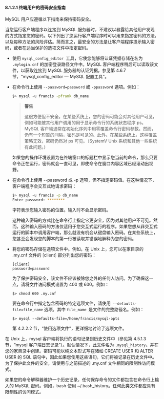 #### 8.1.2.1 终端用户的密码安全指南

MySQL 用户应遵循以下指南来保持密码安全。

当您运行客户端程序以连接到 MySQL 服务器时，不建议以暴露给其他用户发现的方式指定您的密码。以下列出了您运行客户端程序时可以用来指定密码的方法，以及每种方法的风险评估。简而言之，最安全的方法是让客户端程序提示输入密码，或者在适当保护的选项文件中指定密码。

- 使用 `mysql_config_editor `工具，它使您能够将认证凭据存储在名为 `.mylogin.cnf` 的加密登录路径文件中。MySQL 客户端程序稍后可以读取该文件，以获取连接到 MySQL 服务器的认证凭据。参见第 4.6.7 节，“mysql_config_editor — MySQL 配置工具”。

- 在命令行上使用 -`-password=password` 或 `-ppassword` 选项。例如：

  ```bash
  $> mysql -u francis -pfrank db_name
  ```

  > **警告**
  >
  > 这很方便但不安全。在某些系统上，您的密码可能会对其他用户可见，例如可能被其他用户调用的用于显示命令行的系统状态程序 ps。MySQL 客户端通常在初始化序列中用零覆盖命令行密码参数。然而，仍有一个短暂的间隔，密码是可见的。此外，在某些系统上，这种覆盖策略无效，密码仍然对 ps 可见。（SystemV Unix 系统和其他一些系统有此问题。）

  如果您的操作环境设置为在终端窗口的标题栏中显示您当前的命令，那么只要命令正在运行，密码就会一直可见，即使命令在窗口内容区域已经滚动出视野。

- 在命令行上使用 --password 或 -p 选项，但不指定密码值。在这种情况下，客户端程序会交互式地请求密码：

  ```bash
  $> mysql -u francis -p db_name
  Enter password: ********
  ```

  字符表示您输入密码的位置。输入时不会显示密码。

  这种输入密码的方式比在命令行上指定它更安全，因为对其他用户不可见。然而，这种输入密码的方法仅适用于您交互式运行的程序。如果您想从非交互式运行的脚本中调用客户端，那么就没有机会从键盘输入密码。在某些系统上，您甚至会发现您的脚本的第一行被读取并错误地解释为您的密码。

- 将您的密码存储在选项文件中。例如，在 Unix 上，您可以在家目录的 .my.cnf 文件的 [client] 部分列出您的密码：

  ```
  [client]
  password=password
  ```

  为了保护密码安全，该文件不应该被除您之外的任何人访问。为了确保这一点，请将文件访问模式设置为 400 或 600。例如：

  ```
  $> chmod 600 .my.cnf
  ```

  要在命令行中指定包含密码的特定选项文件，请使用` --defaults-file=file_name` 选项，其中 `file_name `是文件的完整路径名。例如：

  ```
  $> mysql --defaults-file=/home/francis/mysql-opts
  ```

  第 4.2.2.2 节，“使用选项文件”，更详细地讨论了选项文件。

在 Unix 上，mysql 客户端将执行的语句记录到历史文件中（参见第 4.5.1.3 节，“mysql 客户端日志记录”）。默认情况下，此文件名为 `.mysql_history`，并在您的家目录中创建。密码可能以纯文本形式写在诸如 CREATE USER 和 ALTER USER 的 SQL 语句中，因此如果您使用这些语句，它们将被记录在历史文件中。为了保护此文件的安全，请使用与之前描述的 .my.cnf 文件相同的限制性访问模式。

如果您的命令解释器维护一个历史记录，任何保存命令的文件都包含在命令行上输入的 MySQL 密码。例如，bash 使用 ~/.bash_history。任何此类文件都应具有限制性的访问模式。